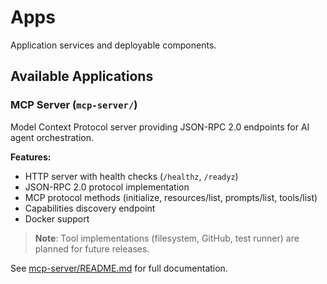 # Apps

Application services and deployable components.

## Available Applications

### MCP Server (`mcp-server/`)

Model Context Protocol server providing JSON-RPC 2.0 endpoints for AI agent orchestration.

**Features:**
- HTTP server with health checks (`/healthz`, `/readyz`)
- JSON-RPC 2.0 protocol implementation
- MCP protocol methods (initialize, resources/list, prompts/list, tools/list)
- Capabilities discovery endpoint
- Docker support

> **Note**: Tool implementations (filesystem, GitHub, test runner) are planned for future releases.

See [mcp-server/README.md](mcp-server/README.md) for full documentation.
